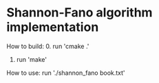 Shannon-Fano algorithm implementation 
============
How to build:
0. run 'cmake .'
1. run 'make' 

How to use:
run './shannon_fano book.txt'